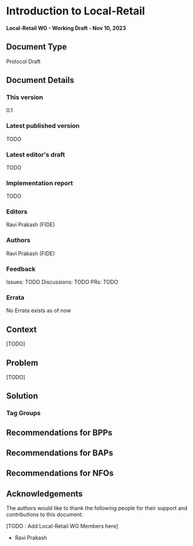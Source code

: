 # Introduction to Local-Retail
#### Local-Retail WG -  Working Draft - Nov 10, 2023

## Document Type
Protocol Draft

## Document Details
### This version
0.1


### Latest published version
TODO


### Latest editor's draft
TODO


### Implementation report
TODO


### Editors
Ravi Prakash (FIDE)


### Authors
Ravi Prakash (FIDE)


### Feedback

Issues: TODO
Discussions: TODO
PRs: TODO


### Errata
No Errata exists as of now

## Context

[TODO]

## Problem

[TODO]

## Solution
### Tag Groups

## Recommendations for BPPs

## Recommendations for BAPs

## Recommendations for NFOs

## Acknowledgements

The authors would like to thank the following people for their support and contributions to this document. 

[TODO : Add Local-Retail WG Members here]
* Ravi Prakash
